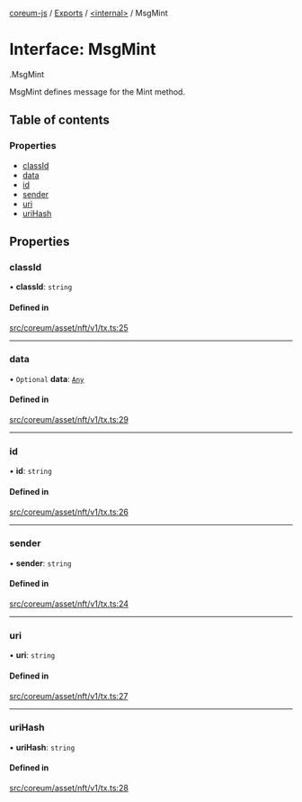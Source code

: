 [coreum-js](../README.md) / [Exports](../modules.md) / [<internal\>](../modules/internal_.md) / MsgMint

# Interface: MsgMint

[<internal>](../modules/internal_.md).MsgMint

MsgMint defines message for the Mint method.

## Table of contents

### Properties

- [classId](internal_.MsgMint-3.md#classid)
- [data](internal_.MsgMint-3.md#data)
- [id](internal_.MsgMint-3.md#id)
- [sender](internal_.MsgMint-3.md#sender)
- [uri](internal_.MsgMint-3.md#uri)
- [uriHash](internal_.MsgMint-3.md#urihash)

## Properties

### classId

• **classId**: `string`

#### Defined in

[src/coreum/asset/nft/v1/tx.ts:25](https://github.com/PyramydLabs/coreum-js/blob/987bc3b/src/coreum/asset/nft/v1/tx.ts#L25)

___

### data

• `Optional` **data**: [`Any`](../modules/internal_.md#any)

#### Defined in

[src/coreum/asset/nft/v1/tx.ts:29](https://github.com/PyramydLabs/coreum-js/blob/987bc3b/src/coreum/asset/nft/v1/tx.ts#L29)

___

### id

• **id**: `string`

#### Defined in

[src/coreum/asset/nft/v1/tx.ts:26](https://github.com/PyramydLabs/coreum-js/blob/987bc3b/src/coreum/asset/nft/v1/tx.ts#L26)

___

### sender

• **sender**: `string`

#### Defined in

[src/coreum/asset/nft/v1/tx.ts:24](https://github.com/PyramydLabs/coreum-js/blob/987bc3b/src/coreum/asset/nft/v1/tx.ts#L24)

___

### uri

• **uri**: `string`

#### Defined in

[src/coreum/asset/nft/v1/tx.ts:27](https://github.com/PyramydLabs/coreum-js/blob/987bc3b/src/coreum/asset/nft/v1/tx.ts#L27)

___

### uriHash

• **uriHash**: `string`

#### Defined in

[src/coreum/asset/nft/v1/tx.ts:28](https://github.com/PyramydLabs/coreum-js/blob/987bc3b/src/coreum/asset/nft/v1/tx.ts#L28)
